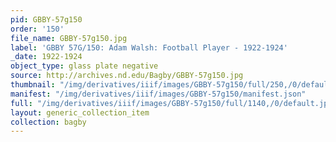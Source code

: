 ```yaml
---
pid: GBBY-57g150
order: '150'
file_name: GBBY-57g150.jpg
label: 'GBBY 57G/150: Adam Walsh: Football Player - 1922-1924'
_date: 1922-1924
object_type: glass plate negative
source: http://archives.nd.edu/Bagby/GBBY-57g150.jpg
thumbnail: "/img/derivatives/iiif/images/GBBY-57g150/full/250,/0/default.jpg"
manifest: "/img/derivatives/iiif/images/GBBY-57g150/manifest.json"
full: "/img/derivatives/iiif/images/GBBY-57g150/full/1140,/0/default.jpg"
layout: generic_collection_item
collection: bagby
---
```

